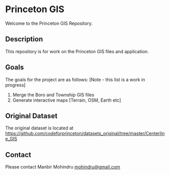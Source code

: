 # Princeton GIS

Welcome to the Princeton GIS Repository.

## Description
This repository is for work on the Princeton GIS files and application.

## Goals
The goals for the project are as follows:
[Note - this list is a work in progress]
1. Merge the Boro and Township GIS files
2. Generate interactive maps [Terrain, OSM, Earth etc]

## Original Dataset
The original dataset is located at https://github.com/codeforprinceton/datasets_original/tree/master/Centerline_GIS

## Contact
Please contact Manbir Mohindru mohindru@gmail.com
